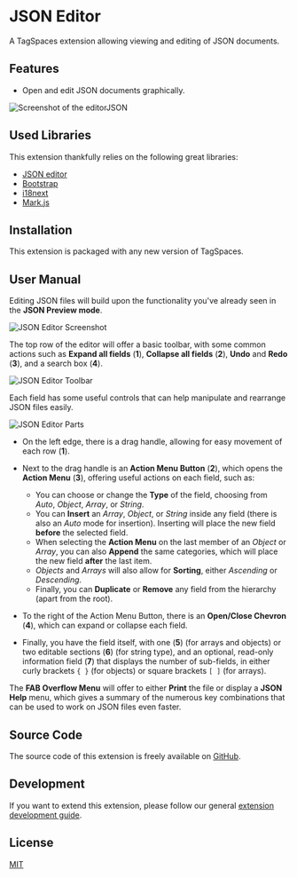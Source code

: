 # JSON Editor

A TagSpaces extension allowing viewing and editing of JSON documents.

## Features

- Open and edit JSON documents graphically.

![Screenshot of the editorJSON](/media/extensions/editor-json-lead.png)

## Used Libraries

This extension thankfully relies on the following great libraries:

- [JSON editor](https://github.com/josdejong/jsoneditor)
- [Bootstrap](https://getbootstrap.com/)
- [i18next](https://www.i18next.com/)
- [Mark.js](https://markjs.io/)

## Installation

This extension is packaged with any new version of TagSpaces.

## User Manual

Editing JSON files will build upon the functionality you've already seen in the **JSON Preview mode**.

![JSON Editor Screenshot](/media/extensions/json-editor/json-editor.png)

The top row of the editor will offer a basic toolbar, with some common actions such as **Expand all fields** (**1**), **Collapse all fields** (**2**), **Undo** and **Redo** (**3**), and a search box (**4**).

![JSON Editor Toolbar](/media/extensions/json-editor/json-editor-toolbar.png)

Each field has some useful controls that can help manipulate and rearrange JSON files easily.

![JSON Editor Parts](/media/extensions/json-editor/json-editor-parts.png)

- On the left edge, there is a drag handle, allowing for easy movement of each row (**1**).

- Next to the drag handle is an **Action Menu Button** (**2**), which opens the **Action Menu** (**3**), offering useful actions on each field, such as:

  - You can choose or change the **Type** of the field, choosing from _Auto_, _Object_, _Array_, or _String_.
  - You can **Insert** an _Array_, _Object_, or _String_ inside any field (there is also an _Auto_ mode for insertion). Inserting will place the new field **before** the selected field.
  - When selecting the **Action Menu** on the last member of an _Object_ or _Array_, you can also **Append** the same categories, which will place the new field **after** the last item.
  - _Objects_ and _Arrays_ will also allow for **Sorting**, either _Ascending_ or _Descending_.
  - Finally, you can **Duplicate** or **Remove** any field from the hierarchy (apart from the root).

- To the right of the Action Menu Button, there is an **Open/Close Chevron** (**4**), which can expand or collapse each field.

- Finally, you have the field itself, with one (**5**) (for arrays and objects) or two editable sections (**6**) (for string type), and an optional, read-only information field (**7**) that displays the number of sub-fields, in either curly brackets `{ }` (for objects) or square brackets `[ ]` (for arrays).

The **FAB Overflow Menu** will offer to either **Print** the file or display a **JSON Help** menu, which gives a summary of the numerous key combinations that can be used to work on JSON files even faster.

## Source Code

The source code of this extension is freely available on [GitHub](https://github.com/tagspaces/tagspaces-extensions/tree/main/json-editor).

## Development

If you want to extend this extension, please follow our general [extension development guide](/dev/extension-development-guide).

## License

[MIT](https://github.com/tagspaces/tagspaces-extensions/blob/main/json-editor/LICENSE.txt)
